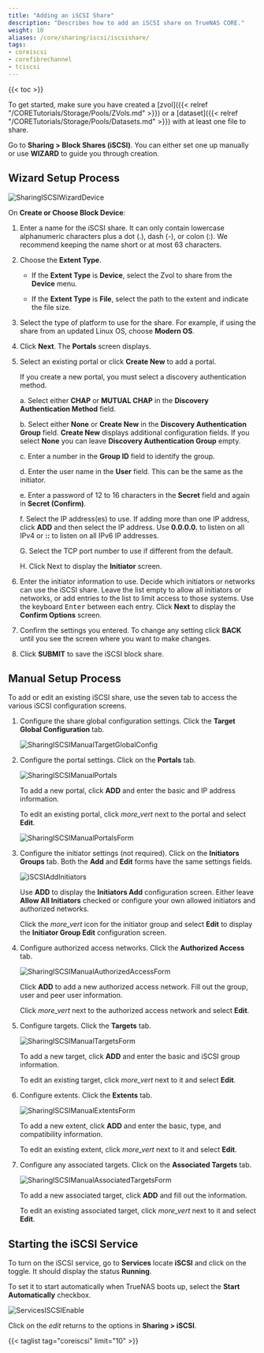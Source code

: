 ```yaml
---
title: "Adding an iSCSI Share"
description: "Describes how to add an iSCSI share on TrueNAS CORE."
weight: 10
aliases: /core/sharing/iscsi/iscsishare/
tags:
- coreiscsi
- corefibrechannel
- tciscsi
---
```


{{< toc >}}

To get started, make sure you have created a [zvol]({{< relref "/CORETutorials/Storage/Pools/ZVols.md" >}}) or a [dataset]({{< relref "/CORETutorials/Storage/Pools/Datasets.md" >}}) with at least one file to share.

Go to **Sharing > Block Shares (iSCSI)**. You can either set one up manually or use **WIZARD** to guide you through creation.

## Wizard Setup Process

![SharingISCSIWizardDevice](/images/CORE/12.0/SharingISCSIWizardDevice.png "iSCSI Wizard: Block Device")

On **Create or Choose Block Device**: 

1. Enter a name for the iSCSI share. It can only contain lowercase alphanumeric characters plus a dot (.), dash (-), or colon (:). We recommend keeping the name short or at most 63 characters. 

2. Choose the **Extent Type**.

   * If the **Extent Type** is **Device**, select the Zvol to share from the **Device** menu.
   
   * If the **Extent Type** is **File**, select the path to the extent and indicate the file size.

3. Select the type of platform to use for the share. For example, if using the share from an updated Linux OS, choose **Modern OS**.

4. Click **Next**. The **Portals** screen displays.

5. Select an existing portal or click **Create New** to add a portal. 
   
   If you create a new portal, you must select a discovery authentication method. 
   
   a. Select either **CHAP** or **MUTUAL CHAP** in the **Discovery Authentication Method** field.

   b. Select either **None** or **Create New** in the **Discovery Authentication Group** field. **Create New** displays additional configuration fields. 
      If you select **None** you can leave **Discovery Authentication Group** empty.

   c. Enter a number in the **Group ID** field to identify the group.

   d. Enter the user name in the **User** field. This can be the same as the initiator.

   e. Enter a password of 12 to 16 characters in the **Secret** field and again in **Secret (Confirm)**.

   f. Select the IP address(es) to use. If adding more than one IP address, click **ADD** and then select the IP address. 
      Use **0.0.0.0.** to listen on all IPv4 or **::** to listen on all IPv6 IP addresses.

   G. Select the TCP port number to use if different from the default.

   H. Click Next to display the **Initiator** screen.
   
6. Enter the initiator information to use. Decide which initiators or networks can use the iSCSI share. Leave the list empty to allow all initiators or networks, or add entries to the list to limit access to those systems. Use the keyboard <kbd>Enter</kbd> between each entry. Click **Next** to display the **Confirm Options** screen.

7. Confirm the settings you entered. To change any setting click **BACK** until you see the screen where you want to make changes.

8. Click **SUBMIT** to save the iSCSI block share.

## Manual Setup Process

To add or edit an existing iSCSI share, use the seven tab to access the various iSCSI configuration screens.

1. Configure the share global configuration settings. Click the **Target Global Configuration** tab.
   
   ![SharingISCSIManualTargetGlobalConfig](/images/CORE/12.0/SharingISCSIManualTargetGlobalConfig.png "iSCSI Target Global Configuration")

2. Configure the portal settings. Click on the **Portals** tab.
   
   ![SharingISCSIManualPortals](/images/CORE/12.0/SharingISCSIManualPortals.png "iSCSI Portal")

   To add a new portal, click **ADD** and enter the basic and IP address information.
   
   To edit an existing portal, click <i class="material-icons" aria-hidden="true" title="Options">more_vert</i> next to the portal and select **Edit**.

   ![SharingISCSIManualPortalsForm](/images/CORE/12.0/SharingISCSIManualPortalsForm.png "iSCSI Portals Form")
   
3. Configure the initiator settings (not required). Click on the **Initiators Groups** tab. Both the **Add** and **Edit** forms have the same settings fields.
   
   ![iSCSIAddInitiators](/images/CORE/12.0/iSCSIAddInitiators.png "iSCSI Add Initiators") 
   
   Use **ADD** to display the **Initiators Add** configuration screen. 
   Either leave **Allow All Initiators** checked or configure your own allowed initiators and authorized networks.
   
   Click the <i class="material-icons" aria-hidden="true" title="Options">more_vert</i> icon for the initiator group and select **Edit** to display the **Initiator Group Edit** configuration screen. 

4. Configure authorized access networks. Click the **Authorized Access** tab.
   
   ![SharingISCSIManualAuthorizedAccessForm](/images/CORE/12.0/SharingISCSIManualAuthorizedAccessForm.png "iSCSI Authorized Access Form")

   Click **ADD** to add a new authorized access network. Fill out the group, user and peer user information.

   Click <i class="material-icons" aria-hidden="true" title="Options">more_vert</i> next to the authorized access network and select **Edit**.

5. Configure targets. Click the **Targets** tab.
   
   ![SharingISCSIManualTargetsForm](/images/CORE/12.0/SharingISCSIManualTargetsForm.png "iSCSI Targets Form")

   To add a new target, click **ADD** and enter the basic and iSCSI group information.

   To edit an existing target, click <i class="material-icons" aria-hidden="true" title="Options">more_vert</i> next to it and select **Edit**.

6. Configure extents. Click the **Extents** tab.
   
   ![SharingISCSIManualExtentsForm](/images/CORE/12.0/SharingISCSIManualExtentsForm.png "iSCSI Extents Form")

   To add a new extent, click **ADD** and enter the basic, type, and compatibility information.
   
   To edit an existing extent, click <i class="material-icons" aria-hidden="true" title="Options">more_vert</i> next to it and select **Edit**.

7. Configure any associated targets. Click on the **Associated Targets** tab.
   
   ![SharingISCSIManualAssociatedTargetsForm](/images/CORE/12.0/SharingISCSIManualAssociatedTargetsForm.png "iSCSI Associated Targets Form")

   To add a new associated target, click **ADD** and fill out the information.

   To edit an existing associated target, click <i class="material-icons" aria-hidden="true" title="Options">more_vert</i> next to it and select **Edit**.

## Starting the iSCSI Service

To turn on the iSCSI service, go to **Services** locate **iSCSI** and click on the toggle. It should display the status **Running**.

To set it to start automatically when TrueNAS boots up, select the **Start Automatically** checkbox.

![ServicesISCSIEnable](/images/CORE/12.0/ServicesISCSIEnable.png "Starting the iSCSI Service")

Click on the <i class="material-icons" aria-hidden="true" title="Configure">edit</i> returns to the options in **Sharing > iSCSI**.

{{< taglist tag="coreiscsi" limit="10" >}}
